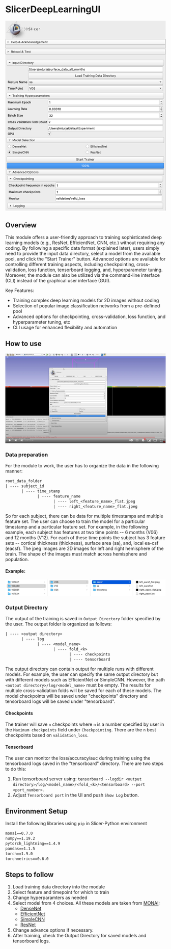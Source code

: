 # SlicerDeepLearningUI
![deep learning module ui image](screenshot4.png)
## Overview
This module offers a user-friendly approach to training sophisticated deep learning models (e.g., ResNet, EfficientNet, CNN, etc.) without requiring any coding. By following a specific data format (explained later), users simply need to provide the input data directory, select a model from the available pool, and click the "Start Trainer" button. Advanced options are available for controlling different training aspects, including checkpointing, cross-validation, loss function, tensorboard logging, and, hyperparameter tuning. Moreover, the module can also be utilized via the command-line interface (CLI) instead of the graphical user interface (GUI).

Key Features:
- Training complex deep learning models for 2D images without coding
- Selection of popular image classification networks from a pre-defined pool
- Advanced options for checkpointing, cross-validation, loss function, and hyperparameter tuning, etc
- CLI usage for enhanced flexibility and automation

## How to use
[![Youtube Link](youtube_thumbnail.png)]((https://www.youtube.com/watch?v=54EK092QdEE))
### Data preparation
For the module to work, the user has to organize the data in the following manner:
```
root_data_folder
| ---- subject_id
       | ---- time_stamp
              | ---- feature_name
                     | ---- left_<feature_name>_flat.jpeg
                     | ---- right_<feature_name>_flat.jpeg
```
So for each subject, there can be data for multiple timestamps and multiple feature set. The user can choose to train the model for a particular timestamp and a particular feature set. For example, in the following example, each subject has features at two time points -- 6 months (V06) and 12 months (V12). For each of these time points the subject has 3 feature sets -- cortical thickness (thickness), surface area (sa), and, local ea-csf (eacsf). The jpeg images are 2D images for left and right hemisphere of the brain. The shape of the images must match across hemisphere and population.
#### Example:
![data organization demo](input_data_org.jpg)
### Output Directory
The output of the training is saved in `Output Directory` folder specified by the user. The output folder is organized as follows:
```
| ---- <output directory>
       | ---- log
              | ---- <model_name>
                     | ---- fold_<k>
                            | ---- checkpoints
                            | ---- tensorboard
 ```
The output directory can contain output for multiple runs with different models. For example, the user can specify the same output directory but with different models such as EfficientNet or SimpleCNN. However, the path `<output directory>/log/<model_name>` must be empty. The results for multiple cross-validation folds will be saved for each of these models. The model checkpoints will be saved under "checkpoints" directory and tensorboard logs will be saved under "tensorboard".

#### Checkpoints
The trainer will save `n` checkpoints where `n` is a number specified by user in the `Maximum checkpoints` field under `Checkpointing`. There are the `n` best checkpoints based on `validation_loss`.
#### Tensorboard
The user can monitor the loss/accuracy/auc during training using the tensorboard logs saved in the "tensorboard" directory. There are two steps to do this:
1. Run tensorboard server using: `tensorboard --logdir <output directory>/log/<model_name>/<fold_<k>/<tensorboard> --port <port_number>`.
2. Adjust `Tensorboard port` in the UI and push `Show Log` button.
## Environment Setup
Install the following libraries using `pip` in Slicer-Python environment
```
monai==0.7.0
numpy==1.19.2
pytorch_lightning==1.4.9
pandas==1.1.5
torch==1.9.0
torchmetrics==0.6.0
```
## Steps to follow
1. Load training data directory into the module
2. Select feature and timepoint for which to train
3. Change hyperparamters as needed
4. Select model from 4 choices. All these models are taken from [MONAI](https://docs.monai.io/en/stable/networks.html#):
   - [DenseNet](https://arxiv.org/pdf/1608.06993.pdf)
   - [EfficientNet](https://arxiv.org/pdf/1905.11946.pdf)
   - [SimpleCNN](https://github.com/mturja-vf-ic-bd/SlicerDeepLearningUI/blob/main/DeepLearner/src/models/cnn_model.py)
   - [ResNet](https://arxiv.org/pdf/1512.03385.pdf)
5. Change advance options if necessary.
6. After training, check the Output Directory for saved models and tensorboard logs.
      
